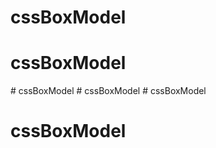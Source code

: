 # cssBoxModel
# cssBoxModel
#   c s s B o x M o d e l  
 #   c s s B o x M o d e l  
 # cssBoxModel
# cssBoxModel
